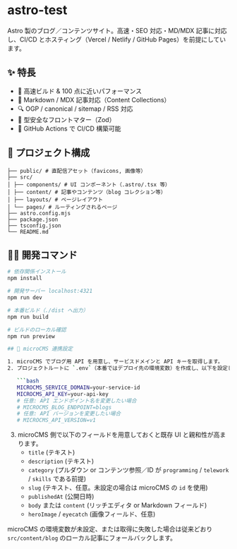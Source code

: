 # astro-test

Astro 製のブログ／コンテンツサイト。高速・SEO 対応・MD/MDX 記事に対応し、CI/CD とホスティング（Vercel / Netlify / GitHub Pages）を前提にしています。

## ✨ 特長

- 🚀 高速ビルド & 100 点に近いパフォーマンス
- 📝 Markdown / MDX 記事対応（Content Collections）
- 🔍 OGP / canonical / sitemap / RSS 対応
- 🧾 型安全なフロントマター（Zod）
- 🤖 GitHub Actions で CI/CD 構築可能

## 📁 プロジェクト構成
```
├── public/ # 直配信アセット（favicons, 画像等）
├── src/
│ ├── components/ # UI コンポーネント（.astro/.tsx 等）
│ ├── content/ # 記事やコンテンツ（blog コレクション等）
│ ├── layouts/ # ページレイアウト
│ └── pages/ # ルーティングされるページ
├── astro.config.mjs
├── package.json
├── tsconfig.json
└── README.md
```

## 🧑‍💻 開発コマンド

```bash
# 依存関係インストール
npm install

# 開発サーバー localhost:4321
npm run dev

# 本番ビルド（./dist へ出力）
npm run build

# ビルドのローカル確認
npm run preview

## 🔌 microCMS 連携設定

1. microCMS でブログ用 API を用意し、サービスドメインと API キーを取得します。
2. プロジェクトルートに `.env`（本番ではデプロイ先の環境変数）を作成し、以下を設定します。

   ```bash
   MICROCMS_SERVICE_DOMAIN=your-service-id
   MICROCMS_API_KEY=your-api-key
   # 任意: API エンドポイント名を変更したい場合
   # MICROCMS_BLOG_ENDPOINT=blogs
   # 任意: API バージョンを変更したい場合
   # MICROCMS_API_VERSION=v1
   ```

3. microCMS 側で以下のフィールドを用意しておくと既存 UI と親和性が高まります。
   - `title` (テキスト)
   - `description` (テキスト)
   - `category` (プルダウン or コンテンツ参照／ID が `programming` / `telework` / `skills` である前提)
   - `slug` (テキスト、任意。未設定の場合は microCMS の `id` を使用)
   - `publishedAt` (公開日時)
   - `body` または `content` (リッチエディタ or Markdown フィールド)
   - `heroImage` / `eyecatch` (画像フィールド、任意)

microCMS の環境変数が未設定、または取得に失敗した場合は従来どおり `src/content/blog` のローカル記事にフォールバックします。
